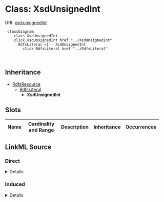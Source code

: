 

# Class: XsdUnsignedInt





URI: [xsd:unsignedInt](http://www.w3.org/2001/XMLSchema#unsignedInt)






```mermaid
 classDiagram
    class XsdUnsignedInt
    click XsdUnsignedInt href "../XsdUnsignedInt"
      RdfsLiteral <|-- XsdUnsignedInt
        click RdfsLiteral href "../RdfsLiteral"
      
      
```





## Inheritance
* [RdfsResource](../classes/RdfsResource.md)
    * [RdfsLiteral](../classes/RdfsLiteral.md)
        * **XsdUnsignedInt**



## Slots

| Name | Cardinality and Range | Description | Inheritance | Occurrences |
| ---  | --- | --- | --- | --- |














## LinkML Source

<!-- TODO: investigate https://stackoverflow.com/questions/37606292/how-to-create-tabbed-code-blocks-in-mkdocs-or-sphinx -->

### Direct

<details>

```yaml
name: xsd_unsignedInt
from_schema: okns:fiokg
exact_mappings:
- http://www.w3.org/2001/XMLSchema#unsignedInt
rank: 1000
is_a: rdfs_Literal
class_uri: xsd:unsignedInt

```
</details>

### Induced

<details>

```yaml
name: xsd_unsignedInt
from_schema: okns:fiokg
exact_mappings:
- http://www.w3.org/2001/XMLSchema#unsignedInt
rank: 1000
is_a: rdfs_Literal
class_uri: xsd:unsignedInt

```
</details>